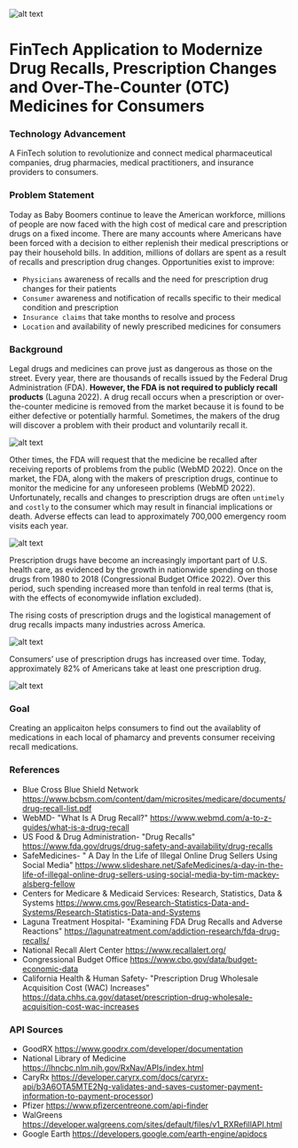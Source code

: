 ![alt text](blood-pressure-drug-recall-lg.jpg)

# FinTech Application to Modernize Drug Recalls, Prescription Changes and Over-The-Counter (OTC) Medicines for Consumers

### Technology Advancement 

A FinTech solution to revolutionize and connect medical pharmaceutical companies, drug pharmacies, medical practitioners, and insurance providers to consumers. 


### Problem Statement

Today as Baby Boomers continue to leave the American workforce, millions of people are now faced with the high cost of medical care and prescription drugs on a fixed income. There are many accounts where Americans have been forced with a decision to either replenish their medical prescriptions or pay their household bills. In addition, millions of dollars are spent as a result of recalls and prescription drug changes. Opportunities exist to improve:

* `Physicians` awareness of recalls and the need for prescription drug changes for their patients
* `Consumer` awareness and notification of recalls specific to their medical condition and prescription 
* `Insurance claims` that take months to resolve and process 
* `Location` and availability of newly prescribed medicines for consumers


### Background

Legal drugs and medicines can prove just as dangerous as those on the street. Every year, there are thousands of recalls issued by the Federal Drug Administration (FDA). **However, the FDA is not required to publicly recall products** (Laguna 2022). A drug recall occurs when a prescription or over-the-counter medicine is removed from the market because it is found to be either defective or potentially harmful. Sometimes, the makers of the drug will discover a problem with their product and voluntarily recall it. 

![alt text](top-reasons-drug-recalls.png)

Other times, the FDA will request that the medicine be recalled after receiving reports of problems from the public (WebMD 2022). Once on the market, the FDA, along with the makers of prescription drugs, continue to monitor the medicine for any unforeseen problems (WebMD 2022). Unfortunately, recalls and changes to prescription drugs are often `untimely` and `costly` to the consumer which may result in financial implications or death. Adverse effects can lead to approximately 700,000 emergency room visits each year.

![alt text](adverse-drug-events.png)

Prescription drugs have become an increasingly important part of U.S. health care, as evidenced by the growth in nationwide spending on those drugs from 1980 to 2018 (Congressional Budget Office 2022).  Over this period, such spending increased more than tenfold in real terms (that is, with the effects of economywide inflation excluded). 

The rising costs of prescription drugs and the logistical management of drug recalls impacts many industries across America. 

![alt text](product-recall-impacted-industries.png)

Consumers’ use of prescription drugs has increased over time. Today, approximately 82% of Americans take at least one prescription drug. 

![alt text](Gruber-drug-recall-CDC-report.png)

### Goal 

Creating an applicaiton helps consumers to find out the availablity of medications in each local of phamarcy and prevents consumer receiving recall medications. 

### References

* Blue Cross Blue Shield Network  https://www.bcbsm.com/content/dam/microsites/medicare/documents/drug-recall-list.pdf
* WebMD- "What Is A Drug Recall?"   https://www.webmd.com/a-to-z-guides/what-is-a-drug-recall
* US Food & Drug Administration- "Drug Recalls"  https://www.fda.gov/drugs/drug-safety-and-availability/drug-recalls
* SafeMedicines- " A Day In the Life of Illegal Online Drug Sellers Using Social Media"                                                        https://www.slideshare.net/SafeMedicines/a-day-in-the-life-of-illegal-online-drug-sellers-using-social-media-by-tim-mackey-alsberg-fellow
* Centers for Medicare & Medicaid Services: Research, Statistics, Data & Systems  https://www.cms.gov/Research-Statistics-Data-and-Systems/Research-Statistics-Data-and-Systems
* Laguna Treatment Hospital- "Examining FDA Drug Recalls and Adverse Reactions"          https://lagunatreatment.com/addiction-research/fda-drug-recalls/
* National Recall Alert Center          https://www.recallalert.org/
* Congressional Budget Office          https://www.cbo.gov/data/budget-economic-data
* California Health & Human Safety- "Prescription Drug Wholesale Acquisition Cost (WAC) Increases"  https://data.chhs.ca.gov/dataset/prescription-drug-wholesale-acquisition-cost-wac-increases



### API Sources
* GoodRX                https://www.goodrx.com/developer/documentation
* National Library of Medicine          https://lhncbc.nlm.nih.gov/RxNav/APIs/index.html
* CaryRx                https://developer.caryrx.com/docs/caryrx-api/b3A6OTA5MTE2Ng-validates-and-saves-customer-payment-information-to-payment-processor)
* Pfizer                https://www.pfizercentreone.com/api-finder
* WalGreens             https://developer.walgreens.com/sites/default/files/v1_RXRefillAPI.html
* Google Earth          https://developers.google.com/earth-engine/apidocs








